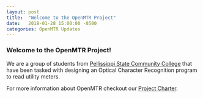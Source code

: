 ```yaml
---
layout: post
title:  "Welcome to the OpenMTR Project"
date:   2018-01-28 15:00:00 -0500
categories: OpenMTR Updates
---
```


### Welcome to the OpenMTR Project!

We are a group of students from [Pellissippi State Community College](https://www.pstcc.edu) that have been tasked with designing an Optical Character Recognition program to read utility meters.

For more information about OpenMTR checkout our [Project Charter](https://OpenMTR.github.io/charter).
